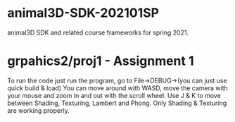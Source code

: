 # animal3D-SDK-202101SP
animal3D SDK and related course frameworks for spring 2021.

# grpahics2/proj1 - Assignment 1
To run the code just run the program, go to File->DEBUG->(you can just use quick build & load)
You can move around with WASD, move the camera with your mouse and zoom in and out with the scroll wheel.
Use J & K to move between Shading, Texturing, Lambert and Phong. Only Shading & Texturing are working properly.
